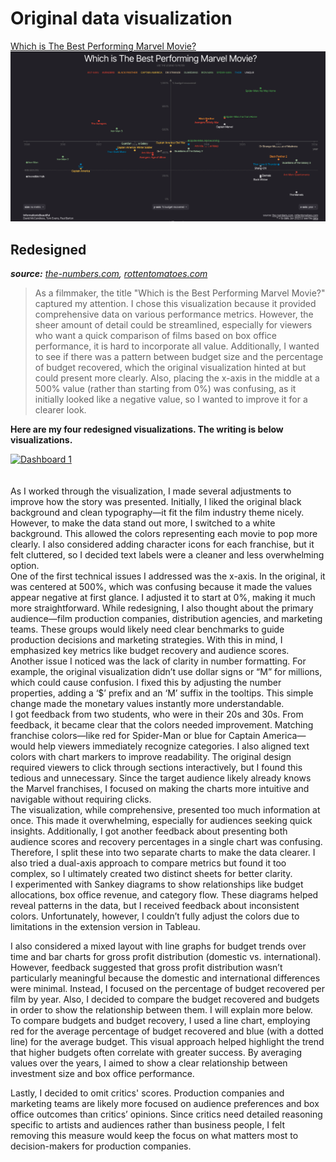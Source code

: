 # Original data visualization
[Which is The Best Performing Marvel Movie?](https://informationisbeautiful.net/visualizations/which-is-the-best-performing-marvel-movie/)
![Original data visualization](Marvel.png)

## Redesigned 
_**source:** [the-numbers.com](the-numbers.com), [rottentomatoes.com](rottentomatoes.com)_

>As a filmmaker, the title "Which is the Best Performing Marvel Movie?" captured my attention. I chose this visualization because it provided comprehensive data on various performance metrics. However, the sheer amount of detail could be streamlined, especially for viewers who want a quick comparison of films based on box office performance, it is hard to incorporate all value. Additionally, I wanted to see if there was a pattern between budget size and the percentage of budget recovered, which the original visualization hinted at but could present more clearly. Also, placing the x-axis in the middle at a 500% value (rather than starting from 0%) was confusing, as it initially looked like a negative value, so I wanted to improve it for a clearer look.


**Here are my four redesigned visualizations. The writing is below visualizations.**

<div class='tableauPlaceholder' id='viz1731638408166' style='position: relative'><noscript><a href='#'><img alt='Dashboard 1 ' src='https:&#47;&#47;public.tableau.com&#47;static&#47;images&#47;Ma&#47;Marvelmovies1113_Assignment3&#47;Dashboard1&#47;1_rss.png' style='border: none' /></a></noscript><object class='tableauViz'  style='display:none;'><param name='host_url' value='https%3A%2F%2Fpublic.tableau.com%2F' /> <param name='embed_code_version' value='3' /> <param name='site_root' value='' /><param name='name' value='Marvelmovies1113_Assignment3&#47;Dashboard1' /><param name='tabs' value='no' /><param name='toolbar' value='yes' /><param name='static_image' value='https:&#47;&#47;public.tableau.com&#47;static&#47;images&#47;Ma&#47;Marvelmovies1113_Assignment3&#47;Dashboard1&#47;1.png' /> <param name='animate_transition' value='yes' /><param name='display_static_image' value='yes' /><param name='display_spinner' value='yes' /><param name='display_overlay' value='yes' /><param name='display_count' value='yes' /><param name='language' value='en-US' /><param name='filter' value='publish=yes' /></object></div>               
<script type='text/javascript'>                   
  var divElement = document.getElementById('viz1731638408166');                  
  var vizElement = divElement.getElementsByTagName('object')[0];              
  if ( divElement.offsetWidth > 800 ) { vizElement.style.width='1000px';vizElement.style.height='2027px';} else if ( divElement.offsetWidth > 500 ) { vizElement.style.width='1000px';vizElement.style.height='2027px';} else { vizElement.style.width='100%';vizElement.style.height='1227px';}                   
  var scriptElement = document.createElement('script');                   
  scriptElement.src = 'https://public.tableau.com/javascripts/api/viz_v1.js';                    vizElement.parentNode.insertBefore(scriptElement, vizElement);              
</script>


<br/>
<br/>
As I worked through the visualization, I made several adjustments to improve how the story was presented. Initially, I liked the original black background and clean typography—it fit the film industry theme nicely. However, to make the data stand out more, I switched to a white background. This allowed the colors representing each movie to pop more clearly. I also considered adding character icons for each franchise, but it felt cluttered, so I decided text labels were a cleaner and less overwhelming option.

<br/>
One of the first technical issues I addressed was the x-axis. In the original, it was centered at 500%, which was confusing because it made the values appear negative at first glance. I adjusted it to start at 0%, making it much more straightforward. While redesigning, I also thought about the primary audience—film production companies, distribution agencies, and marketing teams. These groups would likely need clear benchmarks to guide production decisions and marketing strategies. With this in mind, I emphasized key metrics like budget recovery and audience scores. 

<br/>
Another issue I noticed was the lack of clarity in number formatting. For example, the original visualization didn’t use dollar signs or “M” for millions, which could cause confusion. I fixed this by adjusting the number properties, adding a ‘$’ prefix and an ‘M’ suffix in the tooltips. This simple change made the monetary values instantly more understandable.

<br/>
I got feedback from two students, who were in their 20s and 30s. From feedback, it became clear that the colors needed improvement. Matching franchise colors—like red for Spider-Man or blue for Captain America—would help viewers immediately recognize categories. I also aligned text colors with chart markers to improve readability. The original design required viewers to click through sections interactively, but I found this tedious and unnecessary. Since the target audience likely already knows the Marvel franchises, I focused on making the charts more intuitive and navigable without requiring clicks.

<br/>
The visualization, while comprehensive, presented too much information at once. This made it overwhelming, especially for audiences seeking quick insights. Additionally, I got another feedback about presenting both audience scores and recovery percentages in a single chart was confusing. Therefore, I split these into two separate charts to make the data clearer. I also tried a dual-axis approach to compare metrics but found it too complex, so I ultimately created two distinct sheets for better clarity.

<br/>
I experimented with Sankey diagrams to show relationships like budget allocations, box office revenue, and category flow. These diagrams helped reveal patterns in the data, but I received feedback about inconsistent colors. Unfortunately, however, I couldn’t fully adjust the colors due to limitations in the extension version in Tableau. 
<br/>

I also considered a mixed layout with line graphs for budget trends over time and bar charts for gross profit distribution (domestic vs. international). However, feedback suggested that gross profit distribution wasn’t particularly meaningful because the domestic and international differences were minimal. Instead, I focused on the percentage of budget recovered per film by year. Also, I decided to compare the budget recovered and budgets in order to show the relationship between them. I will explain more below.
To compare budgets and budget recovery, I used a line chart, employing red for the average percentage of budget recovered and blue (with a dotted line) for the average budget. This visual approach helped highlight the trend that higher budgets often correlate with greater success. By averaging values over the years, I aimed to show a clear relationship between investment size and box office performance.
<br/>

Lastly, I decided to omit critics' scores. Production companies and marketing teams are likely more focused on audience preferences and box office outcomes than critics’ opinions. Since critics need detailed reasoning specific to artists and audiences rather than business people, I felt removing this measure would keep the focus on what matters most to decision-makers for production companies. 


